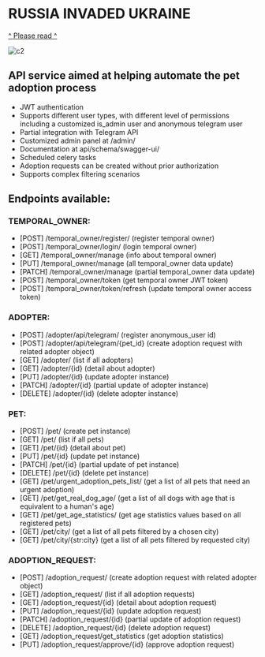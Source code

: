 # RUSSIA INVADED UKRAINE
[^ Please read ^](https://github.com/lkhalilova/adopter_api/issues/5)






![c2](https://github.com/lkhalilova/adopter_api/assets/121033230/5051516e-5c90-4ad8-acfd-f832818f13cc)








## API service aimed at helping automate the pet adoption process

- JWT authentication
- Supports different user types, with different level of permissions including a customized is_admin user and
anonymous telegram user
- Partial integration with Telegram API
- Customized admin panel at /admin/
- Documentation at api/schema/swagger-ui/
- Scheduled celery tasks
- Adoption requests can be created without prior authorization
- Supports complex filtering scenarios

## Endpoints available:

### TEMPORAL_OWNER:

- [POST] /temporal_owner/register/ (register temporal owner)
- [POST] /temporal_owner/login/ (login temporal owner)
- [GET] /temporal_owner/manage (info about temporal owner)
- [PUT] /temporal_owner/manage (all temporal_owner data update)
- [PATCH] /temporal_owner/manage (partial temporal_owner data update)
- [POST] /temporal_owner/token (get temporal owner JWT token)
- [POST] /temporal_owner/token/refresh (update temporal owner access token)

### ADOPTER:

- [POST] /adopter/api/telegram/ (register anonymous_user id)
- [POST] /adopter/api/telegram/{pet_id} (create adoption request with related adopter object)
- [GET] /adopter/ (list if all adopters)
- [GET] /adopter/{id} (detail about adopter)
- [PUT] /adopter/{id} (update adopter instance)
- [PATCH] /adopter/{id} (partial update of adopter instance)
- [DELETE] /adopter/{id} (delete adopter instance)

### PET:

- [POST] /pet/ (create pet instance)
- [GET] /pet/ (list if all pets)
- [GET] /pet/{id} (detail about pet)
- [PUT] /pet/{id} (update pet instance)
- [PATCH] /pet/{id} (partial update of pet instance)
- [DELETE] /pet/{id} (delete pet instance)
- [GET] /pet/urgent_adoption_pets_list/ (get a list of all pets that need an urgent adoption)
- [GET] /pet/get_real_dog_age/ (get a list of all dogs with age that is equivalent to a human's age)
- [GET] /pet/get_age_statistics/ (get age statistics values based on all registered pets)
- [GET] /pet/city/ (get a list of all pets filtered by a chosen city)
- [GET] /pet/city/{str:city} (get a list of all pets filtered by requested city)

### ADOPTION_REQUEST:

- [POST] /adoption_request/ (create adoption request with related adopter object)
- [GET] /adoption_request/ (list if all adoption requests)
- [GET] /adoption_request/{id} (detail about adoption request)
- [PUT] /adoption_request/{id} (update adoption request)
- [PATCH] /adoption_request/{id} (partial update of adoption request)
- [DELETE] /adoption_request/{id} (delete adoption request)
- [GET] /adoption_request/get_statistics (get adoption statistics)
- [PUT] /adoption_request/approve/{id} (approve adoption request)






